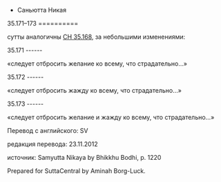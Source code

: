 









* Саньютта Никая


35\.171–173
\=\=\=\=\=\=\=\=\=\=



сутты аналогичны [СН 35\.168](/sn35\.168/ru/sv), за небольшими изменениями:



35\.171
\-\-\-\-\-\-


«следует отбросить желание ко всему, что страдательно…»




35\.172
\-\-\-\-\-\-


«следует отбросить жажду ко всему, что страдательно…»




35\.173
\-\-\-\-\-\-


«следует отбросить желание и жажду ко всему, что страдательно…»




Перевод с английского: SV


редакция перевода: 23\.11\.2012


источник: Samyutta Nikaya by Bhikkhu Bodhi, p\. 1220


Prepared for SuttaCentral by Aminah Borg\-Luck\.






